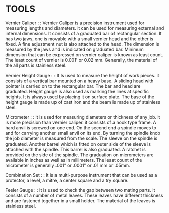# TOOLS

Vernier Caliper : 
:  Vernier Caliper is a precision instrument used for measuring lengths and diameters. it can be used for measuring external and internal dimensions. It consists of a graduated bar of rectangular section. It has two jaws, one is movable with a small vernier head and the other is fixed. A fine adjustment nut is also attached to the head. The dimension is measured by the jaws and is indicated on graduated bar. Minimum dimension that can be expressed on vernier caliper is known as least count. The least count of vernier is 0.001' or 0.02 mm. Generally, the material of the all parts is stainless steel.


Vernier Height Gauge : 
:  It Is used to measure the height of work pieces. it consists of a vertical bar mounted on a heavy base. A sliding head with pointer is carried on to the rectangular bar. The bar and head are graduated. Height gauge is also used as marking the lines at specific heights. It is always used by placing it on surface plate. The base of the height gauge is made up of cast iron and the beam is made up of stainless steel. 


Micrometer : 
:  It is used for measuring diameters or thickness of any job. it is more precision than vernier caliper. it consists of a hook type frame. A hard anvil is screwed on one end. On the second end a spindle moves to and for carrying another small anvil on its end. By turning the spindle knob the job diameter is measured from the scale. The sleeve on the spindle is graduated. Another barrel which is fitted on outer side of the sleeve is attached with the spindle. This barrel is also graduated. A ratchet is provided on the side of the spindle. 
The graduation on micrometers are available in inches as well as in millimeters. The least count of the micrometer is generally .001” or .0001" or .01 mm or .05mm. 


Combination Set : 
:  It is a multi-purpose instrument that can be used as a protector, a level, a mitre, a center square and a try square.


Feeler Gauge : 
:  It is used to check the gap between two mating parts. It consists of a number of metal leaves. These leaves have different thickness and are fastened together in a small holder. The material of the leaves is stainless steel. 
